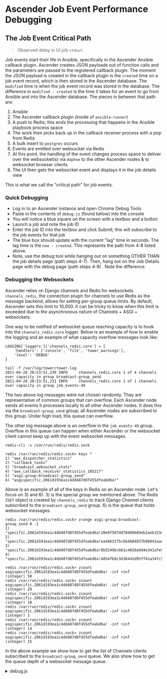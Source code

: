 # Ascender Job Event Performance Debugging

## The Job Event Critical Path

> Observed delay in UI job `stdout`.

Job events start their life in Ansible, specifically in the Ascender Ansible callback plugin. Ascender creates JSON payloads out of function calls and the parameters are passed to the registered callback plugin. The moment the JSON payload is created in the callback plugin is the `created` time on a job event record, which is then stored in the Ascender database. The `modified` time is when the job event record was stored in the database. The difference in `modified - created` is the time it takes for an event to go from Ansible and into the Ascender database. The pieces in between that path are:

  1. Ansible
  2. The Ascender callback plugin (inside of `ansible-runner`)
  3. A push to Redis; this ends the processing that happens in the Ansible playbook process space
  4. The work then picks back up in the callback receiver process with a pop from Redis
  5. A bulk insert to `postgres` occurs
  6. Events are emitted over websocket via Redis
  7. At this point, the handling of the event changes process space to deliver over the websocket(s) via `daphne` to the other Ascender nodes & to websocket browser clients
  8. The UI then gets the websocket event and displays it in the job details view

This is what we call the "critical path" for job events.

### Quick Debugging

* Log in to an Ascender instance and open Chrome Debug Tools
* Paste in the contents of `debug.js` (found below) into the console
* You will notice a blue square on the screen with a textbox and a button
* Launch a job and note the job ID
* Enter the job ID into the textbox and click Submit; this will subscribe to the job events for that job
* The blue box should update with the current "lag" time in seconds. The lag time is the `now - created`. This represents the path from 4-8 listed above.
* Note, use the debug tool while hanging out on something OTHER THAN the job details page (path steps 4-7). Then, hang out on the Job Details page with the debug page (path steps 4-8) . Note the difference.

### Debugging the Websockets

Ascender relies on Django channels and Redis for websockets. `channels_redis`, the connection plugin for channels to use Redis as the message backend, allows for setting per-group queue limits. By default, Ascender sets this limit to 10,000. It can be tricky to know when this limit is exceeded due to the asynchronous nature of Channels + ASGI + websockets.

One way to be notified of websocket queue reaching capacity is to hook into the `channels_redis.core` logger. Below is an example of how to enable the logging and an example of what capacity overflow messages look like:

```
LOGGING['loggers']['channels_redis.core'] = {
    'handlers': ['console', 'file', 'tower_warnings'],
    'level': 'DEBUG'
}

tail -f /var/log/tower/tower.log
2021-04-28 20:53:51,230 INFO     channels_redis.core 1 of 4 channels over capacity in group broadcast-group_send
2021-04-28 20:53:51,231 INFO     channels_redis.core 1 of 1 channels over capacity in group job_events-49
```

The two above log messages were not chosen randomly. They are representative of common groups that can overflow. Each Ascender node sends all events it processes locally to all other Ascender nodes. It does this via the `broadcast-group_send` group; all Ascender nodes are subscribed to this group. Under high load, this queue can overflow.

The other log message above is an overflow in the `job_events-49` group. Overflow in this queue can happen when either Ascender or the websocket client cannot keep up with the event websocket messages.

```
redis-cli -s /var/run/redis/redis.sock

redis /var/run/redis/redis.sock> keys *
1) "awx_dispatcher_statistics"
2) "callback_tasks"
3) "broadcast_websocket_stats"
4) "awx_callback_receiver_statistics_105217"
5) "asgi:group:broadcast-group_send"
6) "asgispecific.2061d193ea1c4dd487d8f455dfeabd6a!"
```

Above is an example of all of the keys in Redis on an Ascender node. Let's focus on 3) and 6). 3) is the special group we mentioned above. The Redis `ZSET` object is created by `channels_redis` to track Django Channel clients subscribed to the `broadcast-group_send` group. 6) is the queue that holds websocket messages.

```
redis /var/run/redis/redis.sock> zrange asgi:group:broadcast-group_send 0 -1
1) "specific.2061d193ea1c4dd487d8f455dfeabd6a!20e9f507dd78489b89eb2aeb153d3834"
2) "specific.2061d193ea1c4dd487d8f455dfeabd6a!ea4463175cbb4b04937b98941aae0731"
3) "specific.2061d193ea1c4dd487d8f455dfeabd6a!8b5249bcb61c4026a9d4e341afe98a56"
4) "specific.2061d193ea1c4dd487d8f455dfeabd6a!4854fb8c3d36442d95ff41a34fc5ee16"

redis /var/run/redis/redis.sock> zcount asgispecific.2061d193ea1c4dd487d8f455dfeabd6a! -inf +inf
(integer) 58
redis /var/run/redis/redis.sock> zcount asgispecific.2061d193ea1c4dd487d8f455dfeabd6a! -inf +inf
(integer) 29
redis /var/run/redis/redis.sock> zcount asgispecific.2061d193ea1c4dd487d8f455dfeabd6a! -inf +inf
(integer) 18
redis /var/run/redis/redis.sock> zcount asgispecific.2061d193ea1c4dd487d8f455dfeabd6a! -inf +inf
(integer) 3
redis /var/run/redis/redis.sock> zcount asgispecific.2061d193ea1c4dd487d8f455dfeabd6a! -inf +inf
(integer) 14
redis /var/run/redis/redis.sock> zcount asgispecific.2061d193ea1c4dd487d8f455dfeabd6a! -inf +inf
(integer) 15
```

In the above example we show how to get the list of Channels clients subscribed to the `broadcast-group_send` queue. We also show how to get the queue depth of a websocket message queue.

<details><summary>debug.js</summary>
<p>

```javascript

// Copy paste the below script in the console to give a visual gauge of events per second that are received over the websocket

var s;

function listenJob() {
  var jobid = $('#jobid').val();
  var xrftoken = readCookie('csrftoken');

  s.send(JSON.stringify({"groups":{"jobs":["status_changed","summary"],"job_events": [jobid,],"control":["limit_reached_1"]},"xrftoken": xrftoken}));
}

function appendHTML() {
  $('body').append('<div id="wsdebug_wrapper" style="position:fixed; bottom: 0; left: 0"><div id="wsdebug" width="100%" style="background-color: #ABBAEA; font-size: 48px;">Hello World</div><br><input id="jobid" type="text"><input id="dolisten" type="button" value="Submit" onclick="listenJob()"></div>')
}

$(document).ready(function()  {
  appendHTML();
  debugConnect();
});

function range_str(start, end) {
  var res = [];
  for (const x of Array(end-start).keys()) {
    res.push((start+x).toString());
  }
  return res;
}

function readCookie(name) {
    var nameEQ = name + "=";
    var ca = document.cookie.split(';');
    for (var i = 0; i < ca.length; i++) {
        var c = ca[i];
        while (c.charAt(0) == ' ') c = c.substring(1, c.length);
        if (c.indexOf(nameEQ) == 0) return c.substring(nameEQ.length, c.length);
    }
    return null;
}

function debugConnect() {
  var buff = [];
  var buff_max = 1024;

  var saved_max = [[0,0,0], [0,0,0], [0,0,0]];

  var AVG_INDEX = 0;
  var STDEV_INDEX = 1;
  var MAX_INDEX = 2;

  s = new WebSocket("wss://" + window.location.hostname + ":" + window.location.port +"/websocket/");
  s.addEventListener('open', function (event) {
    console.log("Connected to debug websocket");
  });

  s.addEventListener('message', function (event) {
    var e = JSON.parse(event.data);
    if ('created' in e) {
      var now_seconds = Math.round(+new Date()/1000);
      var event_ts_seconds = Math.round(Date.parse(e['created'])/1000);
      var diff = now_seconds - event_ts_seconds;

      buff.push(diff)
      if (buff.length > buff_max) {
        buff.shift();
      }

      var res = buff_calc(buff);
      var avg = res[0];
      var stdev = res[1];
      var max = res[2];

      for (var i=0; i < 3; ++i) {
        var entry = saved_max[i];
        if (res[i] > entry[i]) {
          saved_max[i] = res;
        }
      }

      str = "<pre>\n";
      str += "Lag " + str_vals(res) + "\n";
      str += "MAX AVERAGE " + str_vals(saved_max[0]) + "\n";
      str += "MAX STDEV " + str_vals(saved_max[1]) + "\n";
      str += "MAX MAX " + str_vals(saved_max[2]) + "\n";
      str += "</pre>";

      $('#wsdebug').html(str);
    }
  });
}



function buff_calc(buff) {
  var total = 0;

  var max = 0;
  for (var i=0; i < buff.length; ++i) {
    total += buff[i];
    if (buff[i] > max) {
      max = buff[i];
    }
  }
  if (total == 0) {
    total = 1;
  }
  var avg = total / buff.length;

  total = 0;
  for (var i=0; i < buff.length; ++i) {
    var u = buff[i] - avg;
    var sq = u*u;
    total += sq;
  }
  if (total == 0) {
    total = 1;
  }

  var stdev = Math.sqrt(total / buff.length);

  return [avg, stdev, max];
}

function str_vals(c) {
  return "avg " + c[0].toString() + " stdev " + c[1].toString() + " max " + c[2].toString();
}
```

</p>
</details>
